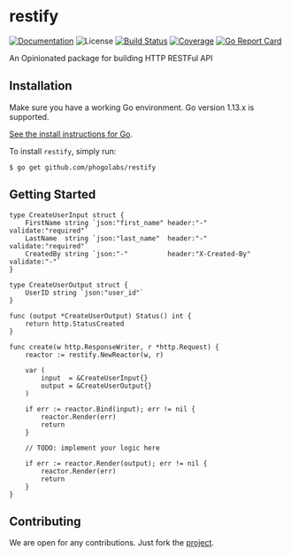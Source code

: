 # restify

[![Documentation][godoc-img]][godoc-url]
![License][license-img]
[![Build Status][action-img]][action-url]
[![Coverage][codecov-img]][codecov-url]
[![Go Report Card][report-img]][report-url]

An Opinionated package for building HTTP RESTFul API

## Installation

Make sure you have a working Go environment. Go version 1.13.x is supported.

[See the install instructions for Go](http://golang.org/doc/install.html).

To install `restify`, simply run:

```
$ go get github.com/phogolabs/restify
```

## Getting Started

```golang
type CreateUserInput struct {
	FirstName string `json:"first_name" header:"-"            validate:"required"`
	LastName  string `json:"last_name"  header:"-"            validate:"required"`
	CreatedBy string `json:"-"          header:"X-Created-By" validate:"-"`
}

type CreateUserOutput struct {
	UserID string `json:"user_id"`
}

func (output *CreateUserOutput) Status() int {
	return http.StatusCreated
}

func create(w http.ResponseWriter, r *http.Request) {
	reactor := restify.NewReactor(w, r)

	var (
		input  = &CreateUserInput{}
		output = &CreateUserOutput{}
	)

	if err := reactor.Bind(input); err != nil {
		reactor.Render(err)
		return
	}

	// TODO: implement your logic here

	if err := reactor.Render(output); err != nil {
		reactor.Render(err)
		return
	}
}
```

## Contributing

We are open for any contributions. Just fork the
[project](https://github.com/phogolabs/restify).

[report-img]: https://goreportcard.com/badge/github.com/phogolabs/restify
[report-url]: https://goreportcard.com/report/github.com/phogolabs/restify
[codecov-url]: https://codecov.io/gh/phogolabs/restify
[codecov-img]: https://codecov.io/gh/phogolabs/restify/branch/master/graph/badge.svg
[action-img]: https://github.com/phogolabs/restify/workflows/main/badge.svg
[action-url]: https://github.com/phogolabs/restify/actions
[godoc-url]: https://godoc.org/github.com/phogolabs/restify
[godoc-img]: https://godoc.org/github.com/phogolabs/restify?status.svg
[license-img]: https://img.shields.io/badge/license-MIT-blue.svg
[software-license-url]: LICENSE
